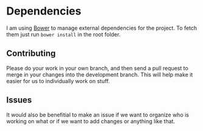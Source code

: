 # Dependencies
I am using [Bower][1] to manage external dependencies for the project.
To fetch them just run `bower install` in the root folder.

## Contributing
Please do your work in your own branch, and then send a pull request to merge in your changes into the development branch. This will help make it easier for us to individually work on stuff.

## Issues
It would also be benefitial to make an issue if we want to organize who is working on what or if we want to add changes or anything like that.

[1]: http://bower.io/
